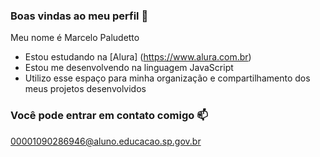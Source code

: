 ### Boas vindas ao meu perfil 💙

Meu nome é Marcelo Paludetto

- Estou estudando na [Alura] (https://www.alura.com.br)
- Estou me desenvolvendo na linguagem JavaScript
- Utilizo esse espaço para minha organização e compartilhamento dos meus projetos desenvolvidos

### Você pode entrar em contato comigo 📫

00001090286946@aluno.educacao.sp.gov.br

